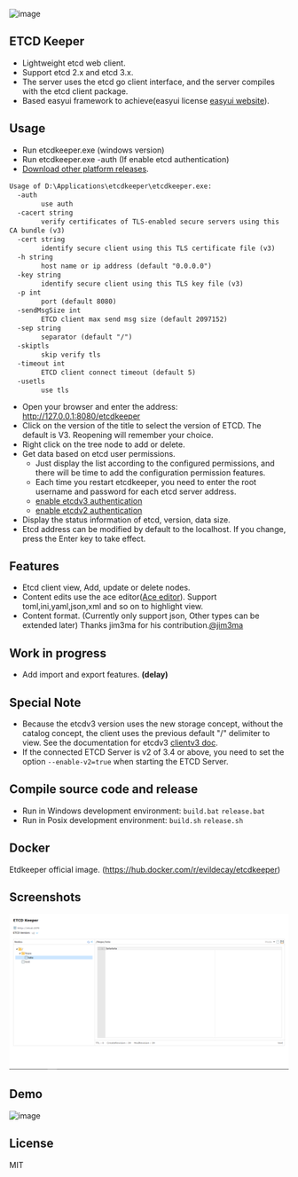 ![image](https://github.com/evildecay/etcdkeeper/blob/master/logo/logo-horizontal.png)
## ETCD Keeper
* Lightweight etcd web client.
* Support etcd 2.x and etcd 3.x.
* The server uses the etcd go client interface, and the server compiles with the etcd client package.
* Based easyui framework to achieve(easyui license [easyui website](http://www.jeasyui.com)).

## Usage
* Run etcdkeeper.exe (windows version)
* Run etcdkeeper.exe -auth (If enable etcd authentication)
* [Download other platform releases](https://github.com/evildecay/etcdkeeper/releases).
```
Usage of D:\Applications\etcdkeeper\etcdkeeper.exe:
  -auth
        use auth
  -cacert string
        verify certificates of TLS-enabled secure servers using this CA bundle (v3)
  -cert string
        identify secure client using this TLS certificate file (v3)
  -h string
        host name or ip address (default "0.0.0.0")
  -key string
        identify secure client using this TLS key file (v3)
  -p int
        port (default 8080)
  -sendMsgSize int
        ETCD client max send msg size (default 2097152)
  -sep string
        separator (default "/")
  -skiptls
        skip verify tls
  -timeout int
        ETCD client connect timeout (default 5)
  -usetls
        use tls
```
* Open your browser and enter the address: http://127.0.0.1:8080/etcdkeeper
* Click on the version of the title to select the version of ETCD. The default is V3. Reopening will remember your choice.
* Right click on the tree node to add or delete.
* Get data based on etcd user permissions.
  - Just display the list according to the configured permissions, and there will be time to add the configuration permission features.
  - Each time you restart etcdkeeper, you need to enter the root username and password for each etcd server address. 
  - [enable etcdv3 authentication](https://etcd.io/docs/v3.5/op-guide/authentication/authentication/)
  - [enable etcdv2 authentication](https://etcd.io/docs/v2.3/authentication/)
* Display the status information of etcd, version, data size.
* Etcd address can be modified by default to the localhost. If you change, press the Enter key to take effect.

## Features
* Etcd client view, Add, update or delete nodes.
* Content edits use the ace editor([Ace editor](https://ace.c9.io)). Support toml,ini,yaml,json,xml and so on to highlight view.
* Content format. (Currently only support json, Other types can be extended later) Thanks jim3ma for his contribution.[@jim3ma]( https://github.com/jim3ma)

## Work in progress
* Add import and export features.  **(delay)**

## Special Note
* Because the etcdv3 version uses the new storage concept, without the catalog concept, the client uses the previous default "/" delimiter to view. See the documentation for etcdv3 [clientv3 doc](https://godoc.org/github.com/coreos/etcd/clientv3).
* If the connected ETCD Server is v2 of 3.4 or above, you need to set the option `--enable-v2=true` when starting the ETCD Server.

## Compile source code and release
* Run in Windows development environment: `build.bat`  `release.bat`
* Run in Posix development environment: `build.sh`  `release.sh`

## Docker
Etdkeeper official image. (https://hub.docker.com/r/evildecay/etcdkeeper)

## Screenshots
![image](https://github.com/evildecay/etcdkeeper/blob/master/screenshots/ui.png)

## Demo
![image](https://github.com/evildecay/etcdkeeper/blob/master/screenshots/ui.gif)

## License
MIT
